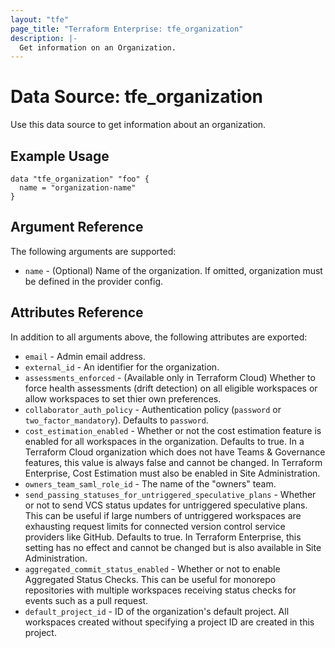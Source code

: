 ```yaml
---
layout: "tfe"
page_title: "Terraform Enterprise: tfe_organization"
description: |-
  Get information on an Organization.
---
```


# Data Source: tfe_organization

Use this data source to get information about an organization.

## Example Usage

```hcl
data "tfe_organization" "foo" {
  name = "organization-name"
}
```

## Argument Reference

The following arguments are supported:
* `name` - (Optional) Name of the organization. If omitted, organization must be defined in the provider config.

## Attributes Reference

In addition to all arguments above, the following attributes are exported:

* `email` - Admin email address.
* `external_id` - An identifier for the organization.
* `assessments_enforced` - (Available only in Terraform Cloud) Whether to force health assessments (drift detection) on all eligible workspaces or allow workspaces to set thier own preferences.
* `collaborator_auth_policy` - Authentication policy (`password` or `two_factor_mandatory`). Defaults to `password`.
* `cost_estimation_enabled` - Whether or not the cost estimation feature is enabled for all workspaces in the organization. Defaults to true. In a Terraform Cloud organization which does not have Teams & Governance features, this value is always false and cannot be changed. In Terraform Enterprise, Cost Estimation must also be enabled in Site Administration.
* `owners_team_saml_role_id` - The name of the "owners" team.
* `send_passing_statuses_for_untriggered_speculative_plans` - Whether or not to send VCS status updates for untriggered speculative plans. This can be useful if large numbers of untriggered workspaces are exhausting request limits for connected version control service providers like GitHub. Defaults to true. In Terraform Enterprise, this setting has no effect and cannot be changed but is also available in Site Administration.
* `aggregated_commit_status_enabled` - Whether or not to enable Aggregated Status Checks. This can be useful for monorepo repositories with multiple workspaces receiving status checks for events such as a pull request.
* `default_project_id` - ID of the organization's default project. All workspaces created without specifying a project ID are created in this project.
